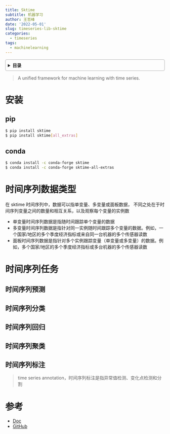 ```yaml
---
title: Sktime 
subtitle: 机器学习
author: 王哲峰
date: '2022-05-01'
slug: timeseries-lib-sktime
categories:
  - timeseries
tags:
  - machinelearning
---
```


<style>
details {
    border: 1px solid #aaa;
    border-radius: 4px;
    padding: .5em .5em 0;
}
summary {
    font-weight: bold;
    margin: -.5em -.5em 0;
    padding: .5em;
}
details[open] {
    padding: .5em;
}
details[open] summary {
    border-bottom: 1px solid #aaa;
    margin-bottom: .5em;
}
img {
    pointer-events: none;
}
</style>

<details><summary>目录</summary><p>

- [安装](#安装)
  - [pip](#pip)
  - [conda](#conda)
- [时间序列数据类型](#时间序列数据类型)
- [时间序列任务](#时间序列任务)
  - [时间序列预测](#时间序列预测)
  - [时间序列分类](#时间序列分类)
  - [时间序列回归](#时间序列回归)
  - [时间序列聚类](#时间序列聚类)
  - [时间序列标注](#时间序列标注)
- [参考](#参考)
</p></details><p></p>

> A unified framework for machine learning with time series.

# 安装

## pip

```bash
$ pip install sktime
$ pip install sktime[all_extras]
```

## conda

```bash
$ conda install -c conda-forge sktime
$ conda install -c conda-forge sktime-all-extras
```

# 时间序列数据类型

在 sktime 时间序列中，数据可以指单变量、多变量或面板数据，
不同之处在于时间序列变量之间的数量和相互关系，以及观察每个变量的实例数

* 单变量时间序列数据是指随时间跟踪单个变量的数据
* 多变量时间序列数据是指针对同一实例随时间跟踪多个变量的数据。例如，一个国家/地区的多个季度经济指标或来自同一台机器的多个传感器读数
* 面板时间序列数据是指针对多个实例跟踪变量（单变量或多变量）的数据。例如，多个国家/地区的多个季度经济指标或多台机器的多个传感器读数




# 时间序列任务

## 时间序列预测


## 时间序列分类


## 时间序列回归


## 时间序列聚类


## 时间序列标注

> time series annotation，时间序列标注是指异常值检测、变化点检测和分割







# 参考

* [Doc](http://www.sktime.net/en/latest/)
* [GitHub](https://github.com/sktime/sktime)


